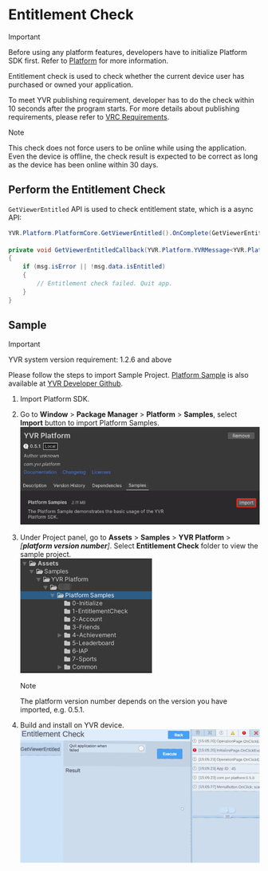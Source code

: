 # Entitlement Check

> [!Important]
> Before using any platform features, developers have to initialize Platform SDK first. Refer to [Platform](./Platform.md) for more information.

Entitlement check is used to check whether the current device user has purchased or owned your application.

To meet YVR publishing requirement, developer has to do the check within 10 seconds after the program starts. For more details about publishing requirements, please refer to [VRC Requirements](https://developer.pfdm.cn/yvrdoc/vrcc/Publish/VirtualRealityCheckGuidelines/Security1.html).

> [!Note]
> This check does not force users to be online while using the application. Even the device is offline, the check result is expected to be correct as long as the device has been online within 30 days.

## Perform the Entitlement Check

`GetViewerEntitled` API is used to check entitlement state, which is a async API: 

```csharp
YVR.Platform.PlatformCore.GetViewerEntitled().OnComplete(GetViewerEntitledCallback);

private void GetViewerEntitledCallback(YVR.Platform.YVRMessage<YVR.Platform.Entitlement> msg)
{
    if (msg.isError || !msg.data.isEntitled)
    {
        // Entitlement check failed. Quit app.
    }
}
```


## Sample

> [!Important]
> YVR system version requirement: 1.2.6 and above

Please follow the steps to import Sample Project. [Platform Sample](https://github.com/YVRDeveloper/PlatformSample-Unity) is also available at [YVR Developer Github](https://github.com/YVRDeveloper).

1. Import Platform SDK.

2. Go to **Window** > **Package Manager** > **Platform** > **Samples**, select **Import** button to import Platform Samples.
    <br />
    ![ImportSamples](./Samples/ImportSamples.png)

3. Under Project panel, go to **Assets** > **Samples** > **YVR Platform** > *[**platform version number**]*. Select **Entitlement Check** folder to view the sample project. 
    <br />
    ![ProjectFolder](./Samples/ProjectFolder.png)
    <br />
    > [!Note]
    > The platform version number depends on the version you have imported, e.g. 0.5.1.

4. Build and install on YVR device. 
    <br />
    ![EntitlementCheckSample](./Samples/EntitlementCheckSample.png)
